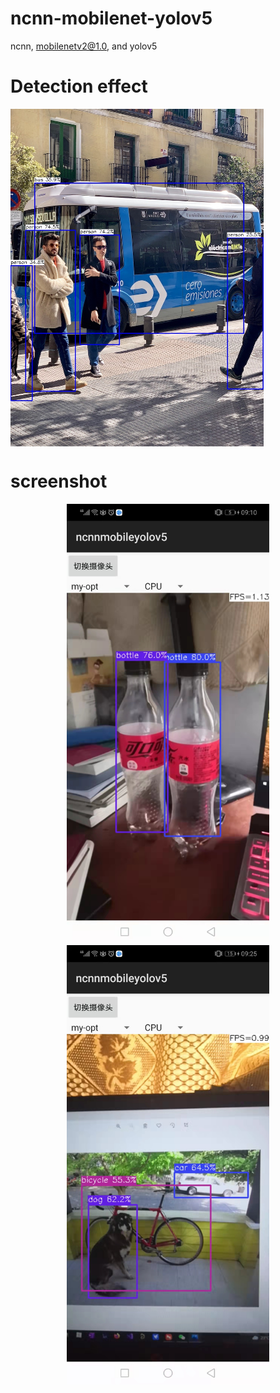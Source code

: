 # ncnn-mobilenet-yolov5
 ncnn, mobilenetv2@1.0, and yolov5


# Detection effect
<img src="bus-demo.jpg" width="405" hight="540" align=center />

# screenshot
<center class="half">
    <img src="demo.jpg" width="324" hight="702"/><img src="demo1.jpg" width="324" hight="702"/>
</center>
